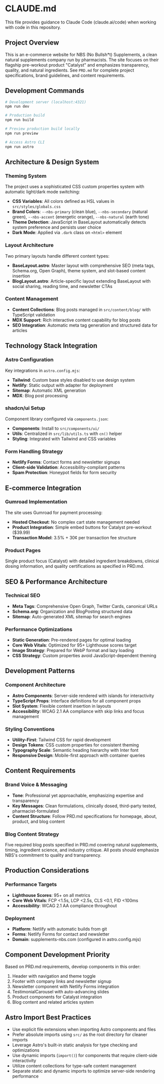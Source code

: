 # CLAUDE.md

This file provides guidance to Claude Code (claude.ai/code) when working with code in this repository.

## Project Overview

This is an e-commerce website for NBS (No Bullsh*t) Supplements, a clean natural supplements company run by pharmacists. The site focuses on their flagship pre-workout product "Catalyst" and emphasizes transparency, quality, and natural ingredients. See `PRD.md` for complete project specifications, brand guidelines, and content requirements.

## Development Commands

```bash
# Development server (localhost:4321)
npm run dev

# Production build
npm run build

# Preview production build locally
npm run preview

# Access Astro CLI
npm run astro
```

## Architecture & Design System

### Theming System
The project uses a sophisticated CSS custom properties system with automatic light/dark mode switching:

- **CSS Variables**: All colors defined as HSL values in `src/styles/globals.css`
- **Brand Colors**: `--nbs-primary` (clean blue), `--nbs-secondary` (natural green), `--nbs-accent` (energetic orange), `--nbs-natural` (earth tone)
- **Theme Detection**: JavaScript in BaseLayout automatically detects system preference and persists user choice
- **Dark Mode**: Applied via `.dark` class on `<html>` element

### Layout Architecture
Two primary layouts handle different content types:

- **BaseLayout.astro**: Master layout with comprehensive SEO (meta tags, Schema.org, Open Graph), theme system, and slot-based content insertion
- **BlogLayout.astro**: Article-specific layout extending BaseLayout with social sharing, reading time, and newsletter CTAs

### Content Management
- **Content Collections**: Blog posts managed in `src/content/blog/` with TypeScript validation
- **MDX Support**: Rich interactive content capability for blog posts
- **SEO Integration**: Automatic meta tag generation and structured data for articles

## Technology Stack Integration

### Astro Configuration
Key integrations in `astro.config.mjs`:
- **Tailwind**: Custom base styles disabled to use design system
- **Netlify**: Static output with adapter for deployment
- **Sitemap**: Automatic XML generation
- **MDX**: Blog post processing

### shadcn/ui Setup
Component library configured via `components.json`:
- **Components**: Install to `src/components/ui/`
- **Utils**: Centralized in `src/lib/utils.ts` with `cn()` helper
- **Styling**: Integrated with Tailwind and CSS variables

### Form Handling Strategy
- **Netlify Forms**: Contact forms and newsletter signups
- **Client-side Validation**: Accessibility-compliant patterns
- **Spam Protection**: Honeypot fields for form security

## E-commerce Integration

### Gumroad Implementation
The site uses Gumroad for payment processing:
- **Hosted Checkout**: No complex cart state management needed
- **Product Integration**: Simple embed buttons for Catalyst pre-workout ($39.99)
- **Transaction Model**: 3.5% + 30¢ per transaction fee structure

### Product Pages
Single product focus (Catalyst) with detailed ingredient breakdowns, clinical dosing information, and quality certifications as specified in PRD.md.

## SEO & Performance Architecture

### Technical SEO
- **Meta Tags**: Comprehensive Open Graph, Twitter Cards, canonical URLs
- **Schema.org**: Organization and BlogPosting structured data
- **Sitemap**: Auto-generated XML sitemap for search engines

### Performance Optimizations
- **Static Generation**: Pre-rendered pages for optimal loading
- **Core Web Vitals**: Optimized for 95+ Lighthouse scores target
- **Image Strategy**: Prepared for WebP format and lazy loading
- **CSS Strategy**: Custom properties avoid JavaScript-dependent theming

## Development Patterns

### Component Architecture
- **Astro Components**: Server-side rendered with islands for interactivity
- **TypeScript Props**: Interface definitions for all component props
- **Slot System**: Flexible content insertion in layouts
- **Accessibility**: WCAG 2.1 AA compliance with skip links and focus management

### Styling Conventions
- **Utility-First**: Tailwind CSS for rapid development
- **Design Tokens**: CSS custom properties for consistent theming
- **Typography Scale**: Semantic heading hierarchy with Inter font
- **Responsive Design**: Mobile-first approach with container queries

## Content Requirements

### Brand Voice & Messaging
- **Tone**: Professional yet approachable, emphasizing expertise and transparency
- **Key Messages**: Clean formulations, clinically dosed, third-party tested, pharmacist-formulated
- **Content Structure**: Follow PRD.md specifications for homepage, about, product, and blog content

### Blog Content Strategy
Five required blog posts specified in PRD.md covering natural supplements, timing, ingredient science, and industry critique. All posts should emphasize NBS's commitment to quality and transparency.

## Production Considerations

### Performance Targets
- **Lighthouse Scores**: 95+ on all metrics
- **Core Web Vitals**: FCP <1.5s, LCP <2.5s, CLS <0.1, FID <100ms
- **Accessibility**: WCAG 2.1 AA compliance throughout

### Deployment
- **Platform**: Netlify with automatic builds from git
- **Forms**: Netlify Forms for contact and newsletter
- **Domain**: supplements-nbs.com (configured in astro.config.mjs)

## Component Development Priority

Based on PRD.md requirements, develop components in this order:
1. Header with navigation and theme toggle
2. Footer with company links and newsletter signup
3. Newsletter component with Netlify Forms integration
4. TestimonialCarousel with auto-advancing slides
5. Product components for Catalyst integration
6. Blog content and related articles system

## Astro Import Best Practices

- Use explicit file extensions when importing Astro components and files
- Prefer absolute imports using `src/` as the root directory for cleaner imports
- Leverage Astro's built-in static analysis for type checking and optimizations
- Use dynamic imports (`import()`) for components that require client-side interactivity
- Utilize content collections for type-safe content management
- Separate static and dynamic imports to optimize server-side rendering performance